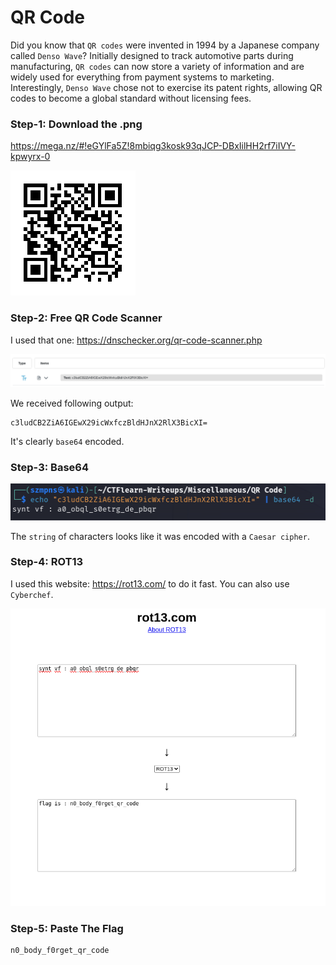 # QR Code          

Did you know that `QR codes` were invented in 1994 by a Japanese company called `Denso Wave`? Initially designed to track automotive parts during manufacturing, `QR codes` can now store a variety of information and are widely used for everything from payment systems to marketing. Interestingly, `Denso Wave` chose not to exercise its patent rights, allowing QR codes to become a global standard without licensing fees.

### Step-1: Download the .png

https://mega.nz/#!eGYlFa5Z!8mbiqg3kosk93qJCP-DBxIilHH2rf7iIVY-kpwyrx-0

![png](qrcode.39907201.png)

### Step-2: Free QR Code Scanner

I used that one: https://dnschecker.org/qr-code-scanner.php

![scanner](qrstring.png)

We received following output:

```
c3ludCB2ZiA6IGEwX29icWxfczBldHJnX2RlX3BicXI=
```

It's clearly `base64` encoded.

### Step-3: Base64

![Base64](qrbase64.png)

The `string` of characters looks like it was encoded with a `Caesar cipher`.

### Step-4: ROT13

I used this website: https://rot13.com/ to do it fast. You can also use `Cyberchef`.

![ROT13](qrrot13.png)

### Step-5: Paste The Flag

```
n0_body_f0rget_qr_code
```